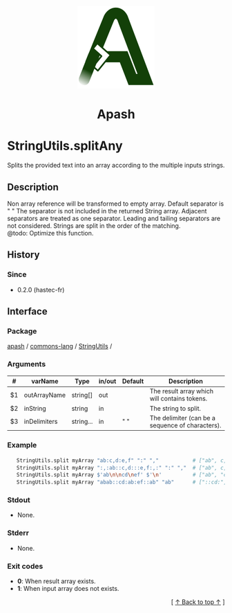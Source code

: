 
<div align='center' id='apash-top'>
  <a href='https://github.com/hastec-fr/apash'>
    <img alt='apash-logo' src='../../../../../../assets/apash-logo.svg'/>
  </a>

  # Apash
</div>


# StringUtils.splitAny
Splits the provided text into an array according to the multiple inputs strings.
## Description
   Non array reference will be transformed to empty array.
   Default separator is " "
   The separator is not included in the returned String array.
   Adjacent separators are treated as one separator. Leading and tailing separators
   are not considered. Strings are split in the order of the matching. <br/>
   @todo: Optimize this function.

## History
### Since
  * 0.2.0 (hastec-fr)

## Interface
### Package
<!-- apash.packageBegin -->
[apash](../../../apash.md) / [commons-lang](../../commons-lang.md) / [StringUtils](../StringUtils.md) / 
<!-- apash.packageEnd -->

### Arguments
 | #      | varName        | Type          | in/out   | Default    | Description                           |
 |--------|----------------|---------------|----------|------------|---------------------------------------|
 | $1     | outArrayName   | string[]      | out      |            | The result array which will contains tokens.     |
 | $2     | inString       | string        | in       |            | The string to split.                             |
 | $3     | inDelimiters   | string...     | in       | " "        | The delimiter (can be a sequence of characters). |

### Example
 ```bash
    StringUtils.split myArray "ab:c,d:e,f" ":" ","           # ["ab", c, d, e, f ]
    StringUtils.split myArray ":,:ab::c,d:::e,f:,:" ":" ","  # ["ab", c, d, e, f ]
    StringUtils.split myArray $'ab\n\ncd\nef' $'\n'          # ["ab", "cd", "ef"]
    StringUtils.split myArray "abab::cd:ab:ef::ab" "ab"      # ["::cd:", ":ef::"]
 ```

### Stdout
  * None.
### Stderr
  * None.

### Exit codes
  * **0**: When result array exists.
  * **1**: When input array does not exists.

  <div align='right'>[ <a href='#apash-top'>↑ Back to top ↑</a> ]</div>

